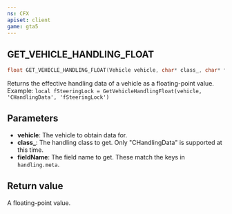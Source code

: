 ```yaml
---
ns: CFX
apiset: client
game: gta5
---
```

## GET_VEHICLE_HANDLING_FLOAT

```c
float GET_VEHICLE_HANDLING_FLOAT(Vehicle vehicle, char* class_, char* fieldName);
```

Returns the effective handling data of a vehicle as a floating-point value.
Example: `local fSteeringLock = GetVehicleHandlingFloat(vehicle, 'CHandlingData', 'fSteeringLock')`

## Parameters
* **vehicle**: The vehicle to obtain data for.
* **class_**: The handling class to get. Only "CHandlingData" is supported at this time.
* **fieldName**: The field name to get. These match the keys in `handling.meta`.

## Return value
A floating-point value.
